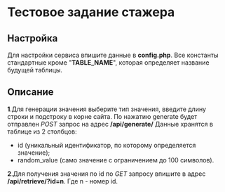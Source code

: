 # Тестовое задание стажера
## Настройка
Для настройки сервиса впишите данные в **config.php**. Все константы стандартные кроме "**TABLE_NAME**", которая определяет название будущей таблицы.
## Описание
**1**.Для генерации значения выберите тип значения, введите длину строки и подстроку в корне сайта. По нажатию generate будет отправлен *POST* запрос на адрес **/api/generate/**
Данные хранятся в таблице из 2 столбцов:
- id (уникальный идентификатор, по которому определяется значение);
- random_value (само значение с ограничением до 100 символов).

**2**.Для получения значения по id по *GET* запросу впишите в адрес **/api/retrieve/?id=n**. Где n - номер id.